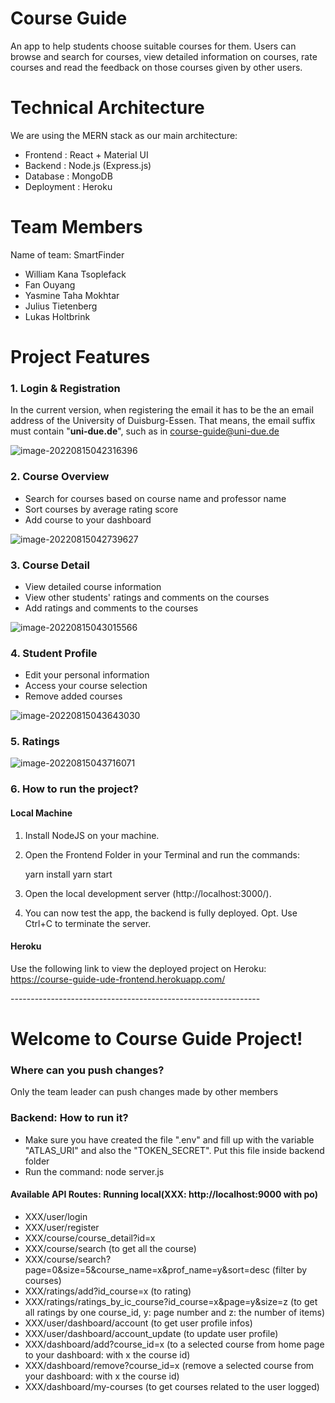 # Course Guide

An app to help students choose suitable courses for them. Users can browse and search for courses, view detailed information on courses, rate courses and read the feedback on those courses given by other users.

# Technical Architecture

We are using the MERN stack as our main architecture:

- Frontend : React + Material UI
- Backend : Node.js  (Express.js)
- Database : MongoDB
- Deployment : Heroku

# Team Members

Name of team: SmartFinder

- William Kana Tsoplefack
- Fan Ouyang
- Yasmine Taha Mokhtar
- Julius Tietenberg
- Lukas Holtbrink

# Project Features

### 1. Login & Registration

In the current version, when registering the email it has to be the an email address of the University of Duisburg-Essen. That means, the email suffix must contain "**uni-due.de**", such as in course-guide@uni-due.de

![image-20220815042316396](https://user-images.githubusercontent.com/102190949/184554227-3ed21d05-0086-4dc4-b89e-940b5c158313.png)

### 2. Course Overview

- Search for courses based on course name and professor name
- Sort courses by average rating score
- Add course to your dashboard

![image-20220815042739627](https://user-images.githubusercontent.com/102190949/184554241-8781dba4-62b0-4a1d-b4ae-17f73d615a7a.png)

### 3. Course Detail

- View detailed course information
- View other students' ratings and comments on the courses
- Add ratings and comments to the courses

![image-20220815043015566](https://user-images.githubusercontent.com/102190949/184554251-4ffc620b-ad0d-4936-a312-881d0c079d47.png)

### 4. Student Profile

- Edit your personal information
- Access your course selection
- Remove added courses

![image-20220815043643030](https://user-images.githubusercontent.com/102190949/184554259-f977ea0e-365e-45a1-80f6-a506a756c3a9.png)

### 5. Ratings

![image-20220815043716071](https://user-images.githubusercontent.com/102190949/184554268-cf6a97aa-2000-4357-a344-a33a8635732d.png)


### 6. How to run the project?

#### Local Machine

1. Install NodeJS on your machine.
2. Open the Frontend Folder in your Terminal and run the commands:

   yarn install
   yarn start

3. Open the local development server (http://localhost:3000/).
4. You can now test the app, the backend is fully deployed.
Opt. Use Ctrl+C to terminate the server. 

#### Heroku

Use the following link to view the deployed project on Heroku:
https://course-guide-ude-frontend.herokuapp.com/

<div>
   --------------------------------------------------------------
   
   
</div>

# Welcome to Course Guide Project!

<div>
    <h3>Where can you push changes?</h3>
    <p>
    Only the team leader can push changes made by other members
    </p>
</div>

<div>
<h3>Backend: How to run it?</h3>
<ul>
  <li>Make sure you have created the file ".env" and fill up with the variable "ATLAS_URI" and also the "TOKEN_SECRET". Put this file inside backend folder</li>
  <li>Run the command: node  server.js</li>
</ul>  

<h4>Available API Routes: Running local(XXX: http://localhost:9000 with po)</h4>
<ul>
  <li>XXX/user/login</li>
  <li>XXX/user/register</li>
  <li>XXX/course/course_detail?id=x</li>
  <li>XXX/course/search (to get all the course)</li>
  <li>XXX/course/search?page=0&size=5&course_name=x&prof_name=y&sort=desc (filter by courses)</li>
  <li>XXX/ratings/add?id_course=x (to rating)</li>
  <li>XXX/ratings/ratings_by_ic_course?id_course=x&page=y&size=z (to get all ratings by one course_id, y: page number and z: the number of items)</li>
  <li>XXX/user/dashboard/account (to get user profile infos)</li>
  <li>XXX/user/dashboard/account_update (to update user profile)</li>

  <li>XXX/dashboard/add?course_id=x (to a selected course from home page to your dashboard: with x the course id)</li>
  <li>XXX/dashboard/remove?course_id=x (remove a selected course from your dashboard: with x the course id)</li>
  <li>XXX/dashboard/my-courses (to get courses related to the user logged)</li>
</ul>  
</div>
